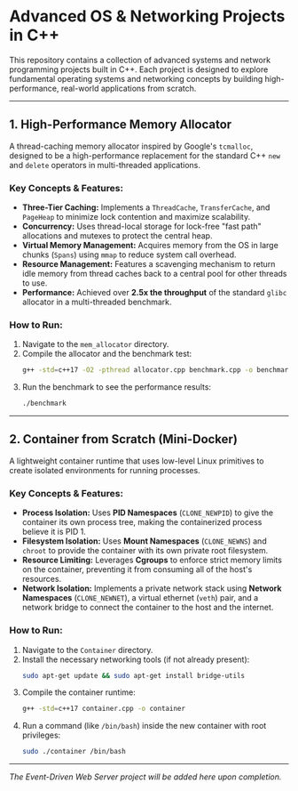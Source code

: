 # Advanced OS & Networking Projects in C++

This repository contains a collection of advanced systems and network programming projects built in C++. Each project is designed to explore fundamental operating systems and networking concepts by building high-performance, real-world applications from scratch.

---

## 1. High-Performance Memory Allocator

A thread-caching memory allocator inspired by Google's `tcmalloc`, designed to be a high-performance replacement for the standard C++ `new` and `delete` operators in multi-threaded applications.

### Key Concepts & Features:
* **Three-Tier Caching:** Implements a `ThreadCache`, `TransferCache`, and `PageHeap` to minimize lock contention and maximize scalability.
* **Concurrency:** Uses thread-local storage for lock-free "fast path" allocations and mutexes to protect the central heap.
* **Virtual Memory Management:** Acquires memory from the OS in large chunks (`Spans`) using `mmap` to reduce system call overhead.
* **Resource Management:** Features a scavenging mechanism to return idle memory from thread caches back to a central pool for other threads to use.
* **Performance:** Achieved over **2.5x the throughput** of the standard `glibc` allocator in a multi-threaded benchmark.

### How to Run:
1.  Navigate to the `mem_allocator` directory.
2.  Compile the allocator and the benchmark test:
    ```bash
    g++ -std=c++17 -O2 -pthread allocator.cpp benchmark.cpp -o benchmark
    ```
3.  Run the benchmark to see the performance results:
    ```bash
    ./benchmark
    ```

---

## 2. Container from Scratch (Mini-Docker)

A lightweight container runtime that uses low-level Linux primitives to create isolated environments for running processes.

### Key Concepts & Features:
* **Process Isolation:** Uses **PID Namespaces** (`CLONE_NEWPID`) to give the container its own process tree, making the containerized process believe it is PID 1.
* **Filesystem Isolation:** Uses **Mount Namespaces** (`CLONE_NEWNS`) and `chroot` to provide the container with its own private root filesystem.
* **Resource Limiting:** Leverages **Cgroups** to enforce strict memory limits on the container, preventing it from consuming all of the host's resources.
* **Network Isolation:** Implements a private network stack using **Network Namespaces** (`CLONE_NEWNET`), a virtual ethernet (`veth`) pair, and a network bridge to connect the container to the host and the internet.

### How to Run:
1.  Navigate to the `Container` directory.
2.  Install the necessary networking tools (if not already present):
    ```bash
    sudo apt-get update && sudo apt-get install bridge-utils
    ```
3.  Compile the container runtime:
    ```bash
    g++ -std=c++17 container.cpp -o container
    ```
4.  Run a command (like `/bin/bash`) inside the new container with root privileges:
    ```bash
    sudo ./container /bin/bash
    ```

---

*The Event-Driven Web Server project will be added here upon completion.*
